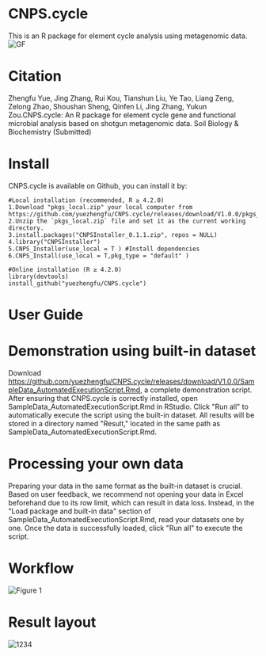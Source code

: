 # CNPS.cycle
This is an R package for element cycle analysis using metagenomic data.
![GF](https://github.com/yuezhengfu/CNPS.cycle/assets/39332214/183e531f-31ff-4bb0-9504-0635b67422a7)
# Citation
Zhengfu Yue, Jing Zhang, Rui Kou, Tianshun Liu, Ye Tao, Liang Zeng, Zelong Zhao, Shoushan Sheng, Qinfen Li, Jing Zhang, Yukun Zou.CNPS.cycle: An R package for element cycle gene and functional microbial analysis based on shotgun metagenomic data. Soil Biology & Biochemistry (Submitted)
# Install
CNPS.cycle is available on Github, you can install it by:
```{r}
#Local installation (recommended, R ≥ 4.2.0)
1.Download "pkgs_local.zip" your local computer from https://github.com/yuezhengfu/CNPS.cycle/releases/download/V1.0.0/pkgs_local.zip
2.Unzip the `pkgs_local.zip` file and set it as the current working directory.
3.install.packages("CNPSInstaller_0.1.1.zip", repos = NULL)
4.library("CNPSInstaller")
5.CNPS_Installer(use_local = T ) #Install dependencies
6.CNPS_Install(use_local = T,pkg_type = "default" )

#Online installation (R ≥ 4.2.0)
library(devtools) 
install_github("yuezhengfu/CNPS.cycle")
```
# User Guide
# Demonstration using built-in dataset
Download https://github.com/yuezhengfu/CNPS.cycle/releases/download/V1.0.0/SampleData_AutomatedExecutionScript.Rmd, a complete demonstration script. After ensuring that CNPS.cycle is correctly installed, open SampleData_AutomatedExecutionScript.Rmd in RStudio. Click "Run all" to automatically execute the script using the built-in dataset. All results will be stored in a directory named "Result," located in the same path as SampleData_AutomatedExecutionScript.Rmd.
# Processing your own data
Preparing your data in the same format as the built-in dataset is crucial. Based on user feedback, we recommend not opening your data in Excel beforehand due to its row limit, which can result in data loss. Instead, in the "Load package and built-in data" section of SampleData_AutomatedExecutionScript.Rmd, read your datasets one by one. Once the data is successfully loaded, click "Run all" to execute the script.
 
# Workflow
![Figure 1](https://github.com/yuezhengfu/CNPS.cycle/assets/39332214/1cbe8b07-1e90-4a4c-973e-5ab89d34a2a9)
# Result layout
![1234](https://github.com/yuezhengfu/CNPS.cycle/assets/39332214/875f9ff2-978d-41fd-9b52-f5056e706ef5)

